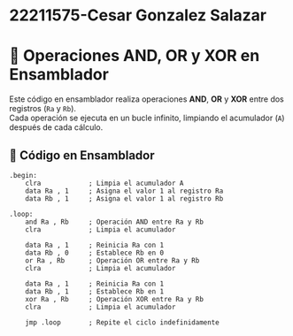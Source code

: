 # 22211575-Cesar Gonzalez Salazar
# 🔢 Operaciones AND, OR y XOR en Ensamblador  

Este código en ensamblador realiza operaciones **AND**, **OR** y **XOR** entre dos registros (`Ra` y `Rb`).  
Cada operación se ejecuta en un bucle infinito, limpiando el acumulador (`A`) después de cada cálculo.  

## 📌 Código en Ensamblador  

```assembly
.begin:	
    clra            ; Limpia el acumulador A
    data Ra , 1     ; Asigna el valor 1 al registro Ra
    data Rb , 1     ; Asigna el valor 1 al registro Rb

.loop:
    and Ra , Rb     ; Operación AND entre Ra y Rb
    clra            ; Limpia el acumulador

    data Ra , 1     ; Reinicia Ra con 1
    data Rb , 0     ; Establece Rb en 0
    or Ra , Rb      ; Operación OR entre Ra y Rb
    clra            ; Limpia el acumulador

    data Ra , 1     ; Reinicia Ra con 1
    data Rb , 1     ; Establece Rb en 1
    xor Ra , Rb     ; Operación XOR entre Ra y Rb
    clra            ; Limpia el acumulador

    jmp .loop       ; Repite el ciclo indefinidamente
